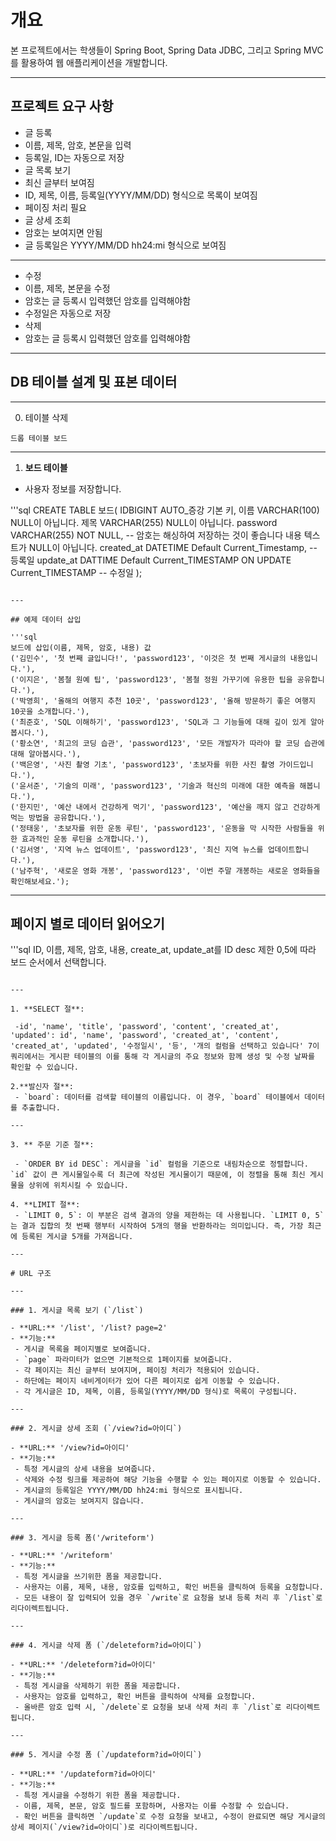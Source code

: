# 개요

본 프로젝트에서는 학생들이 Spring Boot, Spring Data JDBC, 그리고 Spring MVC를 활용하여 웹 애플리케이션을 개발합니다.

---

## 프로젝트 요구 사항

- 글 등록
 - 이름, 제목, 암호, 본문을 입력
 - 등록일, ID는 자동으로 저장
- 글 목록 보기
 - 최신 글부터 보여짐
 - ID, 제목, 이름, 등록일(YYYY/MM/DD) 형식으로 목록이 보여짐
 - 페이징 처리 필요
- 글 상세 조회
 - 암호는 보여지면 안됨
 - 글 등록일은 YYYY/MM/DD hh24:mi 형식으로 보여짐

---

- 수정
 - 이름, 제목, 본문을 수정
 - 암호는 글 등록시 입력했던 암호를 입력해야함
 - 수정일은 자동으로 저장
- 삭제
 - 암호는 글 등록시 입력했던 암호를 입력해야함

---

## DB 테이블 설계 및 표본 데이터

---

0. 테이블 삭제

```
드롭 테이블 보드
```

---

1. **보드 테이블**
 - 사용자 정보를 저장합니다.

'''sql
CREATE TABLE 보드(
IDBIGINT AUTO_증강 기본 키,
이름 VARCHAR(100) NULL이 아닙니다.
제목 VARCHAR(255) NULL이 아닙니다.
password VARCHAR(255) NOT NULL, -- 암호는 해싱하여 저장하는 것이 좋습니다
내용 텍스트가 NULL이 아닙니다.
created_at DATETIME Default Current_Timestamp, -- 등록일
update_at DATTIME Default Current_TIMESTAMP ON UPDATE Current_TIMESTAMP -- 수정일
);

```

---

## 예제 데이터 삽입

'''sql
보드에 삽입(이름, 제목, 암호, 내용) 값
('김민수', '첫 번째 글입니다!', 'password123', '이것은 첫 번째 게시글의 내용입니다.'),
('이지은', '봄철 원예 팁', 'password123', '봄철 정원 가꾸기에 유용한 팁을 공유합니다.'),
('박영희', '올해의 여행지 추천 10곳', 'password123', '올해 방문하기 좋은 여행지 10곳을 소개합니다.'),
('최준호', 'SQL 이해하기', 'password123', 'SQL과 그 기능들에 대해 깊이 있게 알아봅시다.'),
('황소연', '최고의 코딩 습관', 'password123', '모든 개발자가 따라야 할 코딩 습관에 대해 알아봅시다.'),
('백은영', '사진 촬영 기초', 'password123', '초보자를 위한 사진 촬영 가이드입니다.'),
('윤서준', '기술의 미래', 'password123', '기술과 혁신의 미래에 대한 예측을 해봅니다.'),
('한지민', '예산 내에서 건강하게 먹기', 'password123', '예산을 깨지 않고 건강하게 먹는 방법을 공유합니다.'),
('정태웅', '초보자를 위한 운동 루틴', 'password123', '운동을 막 시작한 사람들을 위한 효과적인 운동 루틴을 소개합니다.'),
('김서영', '지역 뉴스 업데이트', 'password123', '최신 지역 뉴스를 업데이트합니다.'),
('남주혁', '새로운 영화 개봉', 'password123', '이번 주말 개봉하는 새로운 영화들을 확인해보세요.');

```

---

## 페이지 별로 데이터 읽어오기

'''sql
ID, 이름, 제목, 암호, 내용, create_at, update_at를 ID desc 제한 0,5에 따라 보드 순서에서 선택합니다.
```

---

1. **SELECT 절**:

 -id', 'name', 'title', 'password', 'content', 'created_at', 'updated': id', 'name', 'password', 'created_at', 'content', 'created_at', 'updated', '수정일시', '등', '개의 컬럼을 선택하고 있습니다' 7이 쿼리에서는 게시판 테이블의 이를 통해 각 게시글의 주요 정보와 함께 생성 및 수정 날짜를 확인할 수 있습니다.

2.**발신자 절**:
 - `board`: 데이터를 검색할 테이블의 이름입니다. 이 경우, `board` 테이블에서 데이터를 추출합니다.

---

3. ** 주문 기준 절**:

 - `ORDER BY id DESC`: 게시글을 `id` 컬럼을 기준으로 내림차순으로 정렬합니다. `id` 값이 큰 게시물일수록 더 최근에 작성된 게시물이기 때문에, 이 정렬을 통해 최신 게시물을 상위에 위치시킬 수 있습니다.

4. **LIMIT 절**:
 - `LIMIT 0, 5`: 이 부분은 검색 결과의 양을 제한하는 데 사용됩니다. `LIMIT 0, 5`는 결과 집합의 첫 번째 행부터 시작하여 5개의 행을 반환하라는 의미입니다. 즉, 가장 최근에 등록된 게시글 5개를 가져옵니다.

---

# URL 구조

---

### 1. 게시글 목록 보기 (`/list`)

- **URL:** '/list', '/list? page=2'
- **기능:**
 - 게시글 목록을 페이지별로 보여줍니다.
 - `page` 파라미터가 없으면 기본적으로 1페이지를 보여줍니다.
 - 각 페이지는 최신 글부터 보여지며, 페이징 처리가 적용되어 있습니다.
 - 하단에는 페이지 네비게이터가 있어 다른 페이지로 쉽게 이동할 수 있습니다.
 - 각 게시글은 ID, 제목, 이름, 등록일(YYYY/MM/DD 형식)로 목록이 구성됩니다.

---

### 2. 게시글 상세 조회 (`/view?id=아이디`)

- **URL:** '/view?id=아이디'
- **기능:**
 - 특정 게시글의 상세 내용을 보여줍니다.
 - 삭제와 수정 링크를 제공하여 해당 기능을 수행할 수 있는 페이지로 이동할 수 있습니다.
 - 게시글의 등록일은 YYYY/MM/DD hh24:mi 형식으로 표시됩니다.
 - 게시글의 암호는 보여지지 않습니다.

---

### 3. 게시글 등록 폼('/writeform')

- **URL:** '/writeform'
- **기능:**
 - 특정 게시글을 쓰기위한 폼을 제공합니다.
 - 사용자는 이름, 제목, 내용, 암호를 입력하고, 확인 버튼을 클릭하여 등록을 요청합니다.
 - 모든 내용이 잘 입력되어 있을 경우 `/write`로 요청을 보내 등록 처리 후 `/list`로 리다이렉트됩니다.

---

### 4. 게시글 삭제 폼 (`/deleteform?id=아이디`)

- **URL:** '/deleteform?id=아이디'
- **기능:**
 - 특정 게시글을 삭제하기 위한 폼을 제공합니다.
 - 사용자는 암호를 입력하고, 확인 버튼을 클릭하여 삭제를 요청합니다.
 - 올바른 암호 입력 시, `/delete`로 요청을 보내 삭제 처리 후 `/list`로 리다이렉트됩니다.

---

### 5. 게시글 수정 폼 (`/updateform?id=아이디`)

- **URL:** '/updateform?id=아이디'
- **기능:**
 - 특정 게시글을 수정하기 위한 폼을 제공합니다.
 - 이름, 제목, 본문, 암호 필드를 포함하며, 사용자는 이를 수정할 수 있습니다.
 - 확인 버튼을 클릭하면 `/update`로 수정 요청을 보내고, 수정이 완료되면 해당 게시글의 상세 페이지(`/view?id=아이디`)로 리다이렉트됩니다.









